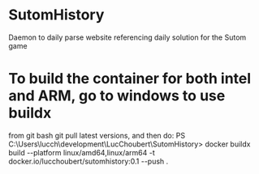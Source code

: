 # SutomHistory
Daemon to daily parse website referencing daily solution for the Sutom game

# To build the container for both intel and ARM, go to windows to use buildx
from git bash git pull latest versions, and then do:
PS C:\Users\lucch\development\LucChoubert\SutomHistory> docker buildx build --platform linux/amd64,linux/arm64 -t docker.io/lucchoubert/sutomhistory:0.1 --push .
